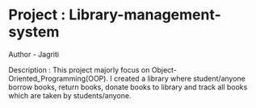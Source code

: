 # Project  :  Library-management-system
Author - Jagriti

Description : 
This project majorly focus on Object-Oriented_Programming(OOP).
I created a library where student/anyone borrow books, return books, donate books to library and track all books which are taken by students/anyone. 
